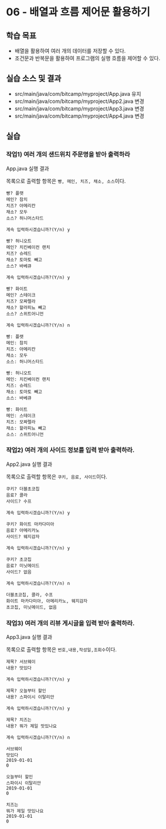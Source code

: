 # 06 - 배열과 흐름 제어문 활용하기

## 학습 목표

- 배열을 활용하여 여러 개의 데이터를 저장할 수 있다.
- 조건문과 반복문을 활용하여 프로그램의 실행 흐름을 제어할 수 있다.

## 실습 소스 및 결과

- src/main/java/com/bitcamp/myproject/App.java 유지
- src/main/java/com/bitcamp/myproject/App2.java 변경
- src/main/java/com/bitcamp/myproject/App3.java 변경
- src/main/java/com/bitcamp/myproject/App4.java 변경

## 실습

### 작업1) 여러 개의 샌드위치 주문명을 받아 출력하라

App.java 실행 결과

목록으로 출력할 항목은 `빵, 메인, 치즈, 채소, 소스`이다.

```
빵? 플랫
메인? 참치
치즈? 아메리칸
채소? 모두
소스? 허니머스타드

계속 입력하시겠습니까?(Y/n) y

빵? 허니오트
메인? 치킨베이컨 랜치
치즈? 슈레드
채소? 토마토 빼고
소스? 바베큐

계속 입력하시겠습니까?(Y/n) y

빵? 화이트
메인? 스테이크
치즈? 모짜렐라
채소? 할라피뇨 빼고
소스? 스위트어니언

계속 입력하시겠습니까?(Y/n) n

빵: 플랫
메인: 참치
치즈: 아메리칸
채소: 모두
소스: 허니머스타드

빵: 허니오트
메인: 치킨베이컨 랜치
치즈: 슈레드
채소: 토마토 빼고
소스: 바베큐

빵: 화이트
메인: 스테이크
치즈: 모짜렐라
채소: 할라피뇨 빼고
소스: 스위트어니언
```

### 작업2) 여러 개의 사이드 정보를 입력 받아 출력하라.

App2.java 실행 결과

목록으로 출력할 항목은 `쿠키, 음료, 사이드`이다.

```
쿠키? 더블초코칩
음료? 콜라
사이드? 수프

계속 입력하시겠습니까?(Y/n) y

쿠키? 화이트 마카다미아
음료? 아메리카노
사이드? 웨지감자

계속 입력하시겠습니까?(Y/n) y

쿠키? 초코칩
음료? 미닛메이드
사이드? 없음

계속 입력하시겠습니까?(Y/n) n

더블초코칩, 콜라, 수프
화이트 마카다미아, 아메리카노, 웨지감자
초코칩, 미닛메이드, 없음
```

### 작업3) 여러 개의 리뷰 게시글을 입력 받아 출력하라.

App3.java 실행 결과

목록으로 출력할 항목은 `번호,내용,작성일,조회수`이다.

```
제목? 서브웨이
내용? 맛있다

계속 입력하시겠습니까?(Y/n) y

제목? 오늘부터 할인
내용? 스파이시 이탈리안

계속 입력하시겠습니까?(Y/n) y

제목? 치즈는
내용? 뭐가 제일 맛있나요

계속 입력하시겠습니까?(Y/n) n

서브웨이
맛있다
2019-01-01
0

오늘부터 할인
스파이시 이탈리안
2019-01-01
0

치즈는
뭐가 제일 맛있나요
2019-01-01
0
```
